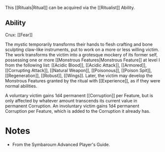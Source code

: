 This [[Rituals|Ritual]] can be acquired via the [[Ritualist]] Ability.
## Ability
Crux: [[Fear]]

The mystic temporarily transforms their hands to flesh crafting and bone sculpting claw-like instruments, put to work on a more or less willing victim. The work transforms the victim into a grotesque mockery of its former self, possessing one or more [[Monstrous Features|Monstrous Feature]] at level I from the following list: [[Acidic Blood]], [[Acidic Attack]], [[Armored]], [[Corrupting Attack]], [[Natural Weapon]], [[Poisonous]], [[Poison Spit]], [[Regeneration]], [[Robust]], [[Wings]]. Later, the victim may develop the Monstrous Features granted by the ritual with [[Experience]], as if they were normal abilities.

A voluntary victim gains 1d4 permanent [[Corruption]] per Feature, but is only affected by whatever amount transcends its current value in permanent Corruption. An involuntary victim gains 1d4 permanent Corruption per Feature, which is added to the Corruption it already has.
# Notes
* From the Symbaroum Advanced Player's Guide.